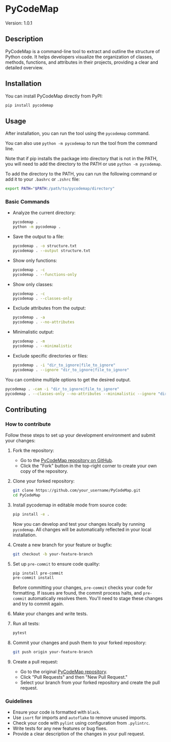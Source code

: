 # PyCodeMap

Version: 1.0.1


## Description

PyCodeMap is a command-line tool to extract and outline the structure of Python code. It helps developers visualize the organization of classes, methods, functions, and attributes in their projects, providing a clear and detailed overview.

## Installation

You can install PyCodeMap directly from PyPI:

```bash
pip install pycodemap
```

## Usage

After installation, you can run the tool using the `pycodemap` command.

You can also use `python -m pycodemap` to run the tool from the command line.

Note that if pip installs the package into directory that is not in the PATH, you will need to add the directory to the PATH or use `python -m pycodemap`.

To add the directory to the PATH, you can run the following command or add it to your `.bashrc` or `.zshrc` file:

```bash
export PATH="$PATH:/path/to/pycodemap/directory"
```

### Basic Commands

- Analyze the current directory:
  ```bash
  pycodemap .
  python -m pycodemap .
  ```

- Save the output to a file:
  ```bash
  pycodemap . -o structure.txt
  pycodemap . --output structure.txt
  ```

- Show only functions:
  ```bash
  pycodemap . -c
  pycodemap . --functions-only
  ```

- Show only classes:
  ```bash
  pycodemap . -c
  pycodemap . --classes-only
  ```

- Exclude attributes from the output:
  ```bash
  pycodemap . -a
  pycodemap . --no-attributes
  ```

- Minimalistic output:
  ```bash
  pycodemap . -m
  pycodemap . --minimalistic
  ```

- Exclude specific directories or files:
  ```bash
  pycodemap . -i "dir_to_ignore|file_to_ignore"
  pycodemap . --ignore "dir_to_ignore|file_to_ignore"
  ```

You can combine multiple options to get the desired output.

```bash
pycodemap . -cam -i "dir_to_ignore|file_to_ignore"
pycodemap . --classes-only --no-attributes --minimalistic --ignore "dir_to_ignore|file_to_ignore"
```

## Contributing

### How to contribute

Follow these steps to set up your development environment and submit your changes:

1. Fork the repository:
   - Go to the [PyCodeMap repository on GitHub](https://github.com/catfield123/PyCodeMap).
   - Click the "Fork" button in the top-right corner to create your own copy of the repository.

2. Clone your forked repository:
   ```bash
   git clone https://github.com/your_username/PyCodeMap.git
   cd PyCodeMap
   ```

3. Install pycodemap in editable mode from source code:
   ```bash
   pip install -e .
   ```

    Now you can develop and test your changes locally by running `pycodemap`. All changes will be automatically reflected in your local installation.

4. Create a new branch for your feature or bugfix:
   ```bash
   git checkout -b your-feature-branch
   ```

5. Set up `pre-commit` to ensure code quality:
   ```bash
   pip install pre-commit
   pre-commit install
   ```

    Before committing your changes, `pre-commit` checks your code for formatting. If issues are found, the commit process halts, and `pre-commit` automatically resolves them. You'll need to stage these changes and try to commit again.


5. Make your changes and write tests.

6. Run all tests:
   ```bash
   pytest
   ```

7. Commit your changes and push them to your forked repository:
   ```bash
   git push origin your-feature-branch
   ```

8. Create a pull request:
   - Go to the original [PyCodeMap repository](https://github.com/catfield123/PyCodeMap).
   - Click "Pull Requests" and then "New Pull Request."
   - Select your branch from your forked repository and create the pull request.


### Guidelines

- Ensure your code is formatted with `black`.
- Use `isort` for imports and `autoflake` to remove unused imports.
- Check your code with `pylint` using configuration from `.pylintrc`.
- Write tests for any new features or bug fixes.
- Provide a clear description of the changes in your pull request.
